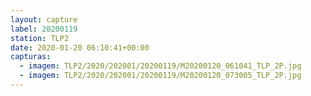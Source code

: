 ```yaml
---
layout: capture
label: 20200119
station: TLP2
date: 2020-01-20 06:10:41+00:00
capturas:
  - imagem: TLP2/2020/202001/20200119/M20200120_061041_TLP_2P.jpg
  - imagem: TLP2/2020/202001/20200119/M20200120_073005_TLP_2P.jpg
---
```

